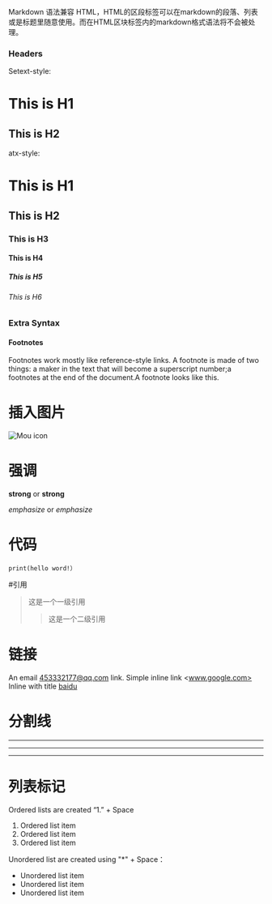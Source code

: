 Markdown 语法兼容 HTML，HTML的区段标签可以在markdown的段落、列表或是标题里随意使用。而在HTML区块标签内的markdown格式语法将不会被处理。  
### Headers
Setext-style:

This is H1
==========
This is H2
----------

atx-style:

# This is H1
## This is H2
### This is H3
#### This is H4
##### This is H5
###### This is H6 
### Extra Syntax
#### Footnotes
Footnotes work mostly like reference-style links. A footnote is made of two things: a maker in the text that will become a superscript number;a footnotes at the end of the document.A footnote looks like this.
# 插入图片
![Mou icon](http://25.io/mou/Mou_128.png)

# 强调
**strong** or __strong__ 

*emphasize* or _emphasize_

# 代码
`print(hello word!）`

#引用
> 这是一个一级引用
>> 这是一个二级引用
# 链接
An email <453332177@qq.com> link.
Simple inline link <www.google.com>
Inline with title [baidu](www.baidu.com)

# 分割线
***
---
____

# 列表标记
Ordered lists are created “1.” + Space
1. Ordered list item
2. Ordered list item
3. Ordered list item

Unordered list are created using "*" + Space：
* Unordered list item
* Unordered list item
* Unordered list item
